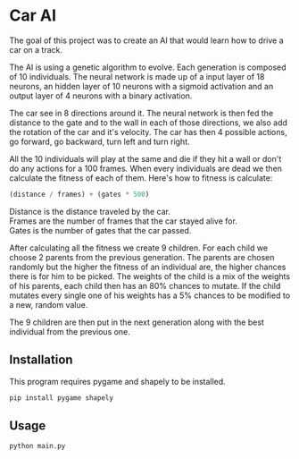 # Car AI

The goal of this project was to create an AI that would learn how to drive a car on a track.

The AI is using a genetic algorithm to evolve. Each generation is composed of 10 individuals.
The neural network is made up of a input layer of 18 neurons, an hidden layer of 10 neurons with
a sigmoid activation and an output layer of 4 neurons with a binary activation.

The car see in 8 directions around it. The neural network is then fed the distance to the gate and
to the wall in each of those directions, we also add the rotation of the car and it's velocity.
The car has then 4 possible actions, go forward, go backward, turn left and turn right.

All the 10 individuals will play at the same and die if they hit a wall or don't do any actions
for a 100 frames. When every individuals are dead we then calculate the fitness of each of them.
Here's how to fitness is calculate:
```python
(distance / frames) + (gates * 500)
```
Distance is the distance traveled by the car.\
Frames are the number of frames that the car stayed alive for.\
Gates is the number of gates that the car passed.

After calculating all the fitness we create 9 children. For each child we choose 2 parents from the previous generation.
The parents are chosen randomly but the higher the fitness of an individual are, the higher chances there is for him
to be picked. The weights of the child is a mix of the weights of his parents, each child then has an 80% chances to
mutate. If the child mutates every single one of his weights has a 5% chances to be modified to a new, random value.

The 9 children are then put in the next generation along with the best individual from the previous one.

## Installation

This program requires pygame and shapely to be installed.

```bash
pip install pygame shapely
```

## Usage

```bash
python main.py
```

